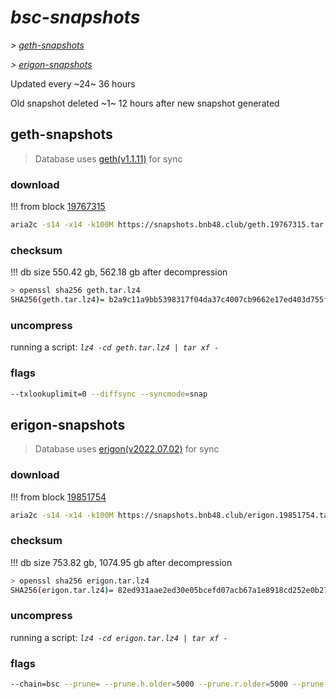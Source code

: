 # *bsc-snapshots*


*\> [geth-snapshots](#geth-snapshots)*

*\> [erigon-snapshots](#erigon-snapshots)*

Updated every ~24~ 36 hours

Old snapshot deleted ~1~ 12 hours after new snapshot generated

## geth-snapshots


> Database uses [geth(v1.1.11)](https://github.com/bnb-chain/bsc/releases/tag/v1.1.11) for sync


### download

<!-- begin_geth -->

!!! from block [19767315](https://bscscan.com/block/19767315)
```bash
aria2c -s14 -x14 -k100M https://snapshots.bnb48.club/geth.19767315.tar.lz4 -o geth.tar.lz4
```


### checksum


!!! db size 550.42 gb, 562.18 gb after decompression
```bash
> openssl sha256 geth.tar.lz4
SHA256(geth.tar.lz4)= b2a9c11a9bb5398317f04da37c4007cb9662e17ed403d755fa591d5284ccb53f
```

<!-- end_geth -->

### uncompress


running a script: _`lz4 -cd geth.tar.lz4 | tar xf -`_


### flags


```bash
--txlookuplimit=0 --diffsync --syncmode=snap
```


## erigon-snapshots


> Database uses [erigon(v2022.07.02)](https://github.com/ledgerwatch/erigon/releases/tag/v2022.07.02) for sync


### download

<!-- begin_erigon -->

!!! from block [19851754](https://bscscan.com/block/19851754)
```bash
aria2c -s14 -x14 -k100M https://snapshots.bnb48.club/erigon.19851754.tar.lz4 -o erigon.tar.lz4
```


### checksum


!!! db size 753.82 gb, 1074.95 gb after decompression
```bash
> openssl sha256 erigon.tar.lz4
SHA256(erigon.tar.lz4)= 82ed931aae2ed30e05bcefd07acb67a1e8918cd252e0b270286ddf32faa5ec0e
```

<!-- end_erigon -->

### uncompress


running a script: _`lz4 -cd erigon.tar.lz4 | tar xf -`_


### flags


```bash
--chain=bsc --prune= --prune.h.older=5000 --prune.r.older=5000 --prune.t.older=5000 --prune.c.older=5000 --db.pagesize=16k
```
